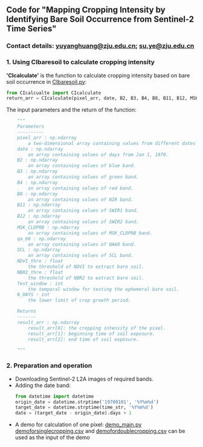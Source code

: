 ## Code for "Mapping Cropping Intensity by Identifying Bare Soil Occurrence from Sentinel-2 Time Series"
### Contact details: yuyanghuang@zju.edu.cn; su.ye@zju.edu.cn

### 1. Using CIbaresoil to calculate cropping intensity
**'CIcalculate'** is the function to calculate cropping intensity based on bare soil occurrence in [CIbaresoil.py](https://github.com/yuyang322/Mappingcroppingintensity/blob/main/CIbaresoil.py):  
```python
from CIcalcualte import CIcalculate  
return_arr = CIcalculate(pixel_arr, date, B2, B3, B4, B8, B11, B12, MSK_CLDPRB, qa_60, SCL, NDVI_thre, NBR2_thre, Test_window, N_DAYS)
```

The input parameters and the return of the function:   
```python
    """
    Parameters
    ----------
    pixel_arr : np.ndarray
        a two-dimensional array containing values from different dates and different bands.
    date : np.ndarray
        an array containing values of days from Jan 1, 1970.
    B2 : np.ndarray
        an array containing values of blue band.
    B3 : np.ndarray
        an array containing values of green band.
    B4 : np.ndarray
        an array containing values of red band.
    B8 : np.ndarray
        an array containing values of NIR band.
    B11 : np.ndarray
        an array containing values of SWIR1 band.
    B12 : np.ndarray
        an array containing values of SWIR2 band.
    MSK_CLDPRB : np.ndarray
        an array containing values of MSK_CLDPRB band.
    qa_60 : np.ndarray
        an array containing values of QA60 band.
    SCL : np.ndarray
        an array containing values of SCL band.
    NDVI_thre : float
        the threshold of NDVI to extract bare soil.
    NBR2_thre : float
        the threshold of NBR2 to extract bare soil.
    Test_window : int
        the temporal window for testing the ephemeral bare soil.
    N_DAYS : int
        the lower limit of crop growth period.

    Returns
    -------
    result_arr : np.ndarray
        result_arr[0]: the cropping intensity of the pixel.
        result_arr[1]: beginning time of soil exposure.
        result_arr[2]: end time of soil exposure.

    """
```

### 2. Preparation and operation
* Downloading Sentinel-2 L2A images of required bands.
* Adding the date band:
  ```python
  from datetime import datetime
  origin_date = datetime.strptime('19700101', '%Y%m%d')
  target_date = datetime.strptime(time_str, '%Y%m%d')
  date = (target_date - origin_date).days + 1
  ```
* A demo for calculation of one pixel: [demo_main.py](https://github.com/yuyang322/Mappingcroppingintensity/blob/main/demo_main.py)  
  [demoforsinglecropping.csv](https://github.com/yuyang322/Mappingcroppingintensity/blob/main/demoforsinglecropping.csv) and [demofordoublecropping.csv](https://github.com/yuyang322/Mappingcroppingintensity/blob/main/demofordoublecropping.csv) can be used as the input of the demo

